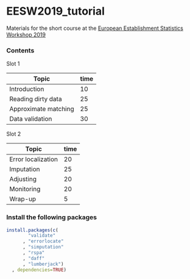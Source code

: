 # EESW2019_tutorial
Materials for the short course at the [European Establishment Statistics Workshop 2019](https://statswiki.unece.org/display/ENBES/EESW19)


### Contents 

Slot 1 

|Topic                 | time   |
|----------------------|--------|
|Introduction          | 10     |
|Reading dirty data    | 25     |
|Approximate matching  | 25     |
|Data validation       | 30     |


Slot 2 


|Topic                 | time   |
|----------------------|--------|
| Error localization   | 20     |
| Imputation           | 25     |
| Adjusting            | 20     |
| Monitoring           | 20     |
| Wrap-up              | 5      |


### Install the following packages

```r
install.packages(c(
        "validate"
      , "errorlocate"
      , "simputation"
      , "rspa"
      , "daff"
      , "lumberjack")
  , dependencies=TRUE)
```





